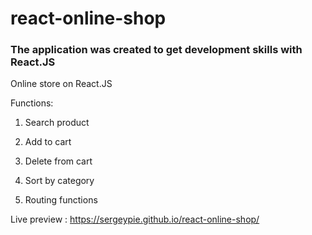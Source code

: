# react-online-shop
### The application was created to get development skills with React.JS
Online store on React.JS

Functions:

1. Search product

2. Add to cart

3. Delete from cart

4. Sort by category

5. Routing functions

Live preview : https://sergeypie.github.io/react-online-shop/
